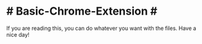 # # Basic-Chrome-Extension # #

If you are reading this, you can do whatever you want with the files.
Have a nice day!
